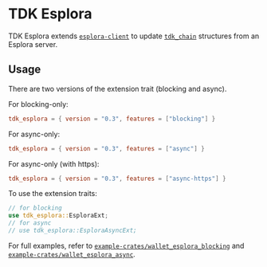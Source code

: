 # TDK Esplora

TDK Esplora extends [`esplora-client`] to update [`tdk_chain`] structures
from an Esplora server.

## Usage

There are two versions of the extension trait (blocking and async).

For blocking-only:
```toml
tdk_esplora = { version = "0.3", features = ["blocking"] }
```

For async-only:
```toml
tdk_esplora = { version = "0.3", features = ["async"] }
```

For async-only (with https):
```toml
tdk_esplora = { version = "0.3", features = ["async-https"] }
```

To use the extension traits:
```rust
// for blocking
use tdk_esplora::EsploraExt;
// for async
// use tdk_esplora::EsploraAsyncExt;
```

For full examples, refer to [`example-crates/wallet_esplora_blocking`](https://github.com/chaintope/tdk/tree/master/example-crates/wallet_esplora_blocking) and [`example-crates/wallet_esplora_async`](https://github.com/chaintope/tdk/tree/master/example-crates/wallet_esplora_async).

[`esplora-client`]: https://docs.rs/esplora-client/
[`tdk_chain`]: https://docs.rs/tdk-chain/
